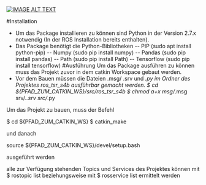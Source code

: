 [![IMAGE ALT TEXT](http://img.youtube.com/vi/zhzNXOa8b_M/0.jpg)](http://www.youtube.com/watch?v=zhzNXOa8b_M "ROS Integration of the Single Shot Detector for german traffic signs")

#Installation
- Um das Package installieren zu können sind Python in der Version 2.7.x notwendig (In der ROS Installation bereits enthalten).
- Das Package benötigt die Python-Bibliotheken
-- PIP (sudo apt install python-pip)
-- Numpy (sudo pip install numpy)
-- Pandas (sudo pip install pandas)
-- Path (sudo pip install Path)
-- Tensorflow (sudo pip install tensorflow)
#Ausführung
Um das Package ausführen zu können muss das Projekt zuvor in dem catkin Workspace gebaut werden. 
- Vor dem Bauen müssen die Dateien .msg/ .srv und *.py im Ordner des Projektes ros_tsr_s4b ausführbar gemacht werden.
$ cd ${PFAD_ZUM_CATKIN_WS}/src/ros_tsr_s4b
$ chmod a+x msg/*.msg srv/.*.srv src/*.py

Um das Projekt zu bauen, muss der Befehl

$ cd ${PFAD_ZUM_CATKIN_WS}
$ catkin_make

und danach

source ${PFAD_ZUM_CATKIN_WS}/devel/setup.bash 

ausgeführt werden

alle zur Verfügung stehenden Topics und Services des Projektes können mit 
$ rostopic list
beziehungsweise mit
$ rosservice list
ermittelt werden
